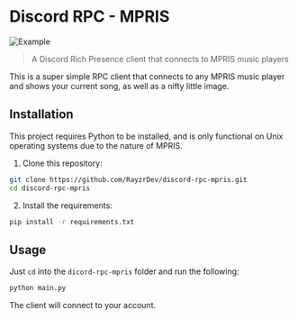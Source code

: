 # Discord RPC - MPRIS

![Example](img/example.png)

> A Discord Rich Presence client that connects to MPRIS music players

This is a super simple RPC client that connects to any MPRIS music player and shows your current song, as well as a nifty little image.

## Installation

This project requires Python to be installed, and is only functional on Unix operating systems due to the nature of MPRIS.

1. Clone this repository:

```bash
git clone https://github.com/RayzrDev/discord-rpc-mpris.git
cd discord-rpc-mpris
```

2. Install the requirements:

```bash
pip install -r requirements.txt
```

## Usage

Just `cd` into the `dicord-rpc-mpris` folder and run the following:

```bash
python main.py
```

The client will connect to your account.
